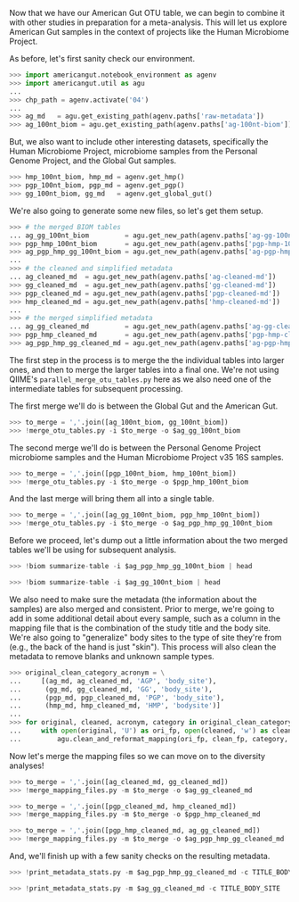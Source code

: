 Now that we have our American Gut OTU table, we can begin to combine it with other studies in preparation for a meta-analysis. This will let us explore American Gut samples in the context of projects like the Human Microbiome Project.

As before, let's first sanity check our environment.

```python
>>> import americangut.notebook_environment as agenv
>>> import americangut.util as agu
...
>>> chp_path = agenv.activate('04')
...
>>> ag_md   = agu.get_existing_path(agenv.paths['raw-metadata'])
>>> ag_100nt_biom = agu.get_existing_path(agenv.paths['ag-100nt-biom'])
```

But, we also want to include other interesting datasets, specifically the Human Microbiome Project, microbiome samples from the Personal Genome Project, and the Global Gut samples.

```python
>>> hmp_100nt_biom, hmp_md = agenv.get_hmp()
>>> pgp_100nt_biom, pgp_md = agenv.get_pgp()
>>> gg_100nt_biom, gg_md   = agenv.get_global_gut()
```

We're also going to generate some new files, so let's get them setup.

```python
>>> # the merged BIOM tables
... ag_gg_100nt_biom         = agu.get_new_path(agenv.paths['ag-gg-100nt-biom'])
>>> pgp_hmp_100nt_biom       = agu.get_new_path(agenv.paths['pgp-hmp-100nt-biom'])
>>> ag_pgp_hmp_gg_100nt_biom = agu.get_new_path(agenv.paths['ag-pgp-hmp-gg-100nt-biom'])
...
>>> # the cleaned and simplified metadata
... ag_cleaned_md  = agu.get_new_path(agenv.paths['ag-cleaned-md'])
>>> gg_cleaned_md  = agu.get_new_path(agenv.paths['gg-cleaned-md'])
>>> pgp_cleaned_md = agu.get_new_path(agenv.paths['pgp-cleaned-md'])
>>> hmp_cleaned_md = agu.get_new_path(agenv.paths['hmp-cleaned-md'])
...
>>> # the merged simplified metadata
... ag_gg_cleaned_md         = agu.get_new_path(agenv.paths['ag-gg-cleaned-md'])
>>> pgp_hmp_cleaned_md       = agu.get_new_path(agenv.paths['pgp-hmp-cleaned-md'])
>>> ag_pgp_hmp_gg_cleaned_md = agu.get_new_path(agenv.paths['ag-pgp-hmp-gg-cleaned-md'])
```

The first step in the process is to merge the the individual tables into larger ones, and then to merge the larger tables into a final one. We're not using QIIME's `parallel_merge_otu_tables.py` here as we also need one of the intermediate tables for subsequent processing.

The first merge we'll do is between the Global Gut and the American Gut.

```python
>>> to_merge = ','.join([ag_100nt_biom, gg_100nt_biom])
>>> !merge_otu_tables.py -i $to_merge -o $ag_gg_100nt_biom
```

The second merge we'll do is between the Personal Genome Project microbiome samples and the Human Microbiome Project v35 16S samples.

```python
>>> to_merge = ','.join([pgp_100nt_biom, hmp_100nt_biom])
>>> !merge_otu_tables.py -i $to_merge -o $pgp_hmp_100nt_biom
```

And the last merge will bring them all into a single table.

```python
>>> to_merge = ','.join([ag_gg_100nt_biom, pgp_hmp_100nt_biom])
>>> !merge_otu_tables.py -i $to_merge -o $ag_pgp_hmp_gg_100nt_biom
```

Before we proceed, let's dump out a little information about the two merged tables we'll be using for subsequent analysis.

```python
>>> !biom summarize-table -i $ag_pgp_hmp_gg_100nt_biom | head
```

```python
>>> !biom summarize-table -i $ag_gg_100nt_biom | head
```

We also need to make sure the metadata (the information about the samples) are also merged and consistent. Prior to merge, we're going to add in some additional detail about every sample, such as a column in the mapping file that is the combination of the study title and the body site. We're also going to "generalize" body sites to the type of site they're from (e.g., the back of the hand is just "skin"). This process will also clean the metadata to remove blanks and unknown sample types.

```python
>>> original_clean_category_acronym = \
...     [(ag_md, ag_cleaned_md, 'AGP', 'body_site'),
...      (gg_md, gg_cleaned_md, 'GG', 'body_site'),
...      (pgp_md, pgp_cleaned_md, 'PGP', 'body_site'),
...      (hmp_md, hmp_cleaned_md, 'HMP', 'bodysite')]
...
>>> for original, cleaned, acronym, category in original_clean_category_acronym:
...     with open(original, 'U') as ori_fp, open(cleaned, 'w') as clean_fp:
...         agu.clean_and_reformat_mapping(ori_fp, clean_fp, category, acronym)
```

Now let's merge the mapping files so we can move on to the diversity analyses!

```python
>>> to_merge = ','.join([ag_cleaned_md, gg_cleaned_md])
>>> !merge_mapping_files.py -m $to_merge -o $ag_gg_cleaned_md
```

```python
>>> to_merge = ','.join([pgp_cleaned_md, hmp_cleaned_md])
>>> !merge_mapping_files.py -m $to_merge -o $pgp_hmp_cleaned_md
```

```python
>>> to_merge = ','.join([pgp_hmp_cleaned_md, ag_gg_cleaned_md])
>>> !merge_mapping_files.py -m $to_merge -o $ag_pgp_hmp_gg_cleaned_md
```

And, we'll finish up with a few sanity checks on the resulting metadata.

```python
>>> !print_metadata_stats.py -m $ag_pgp_hmp_gg_cleaned_md -c TITLE_BODY_SITE
```

```python
>>> !print_metadata_stats.py -m $ag_gg_cleaned_md -c TITLE_BODY_SITE
```
